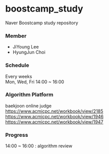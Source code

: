 # boostcamp_study
Naver Boostcamp study repository

### Member
- JiYoung Lee
- HyungJun Choi

### Schedule
Every weeks  
Mon, Wed, Fri 14:00 ~ 16:00 

### Algorithm Platform
baekjoon online judge  
<https://www.acmicpc.net/workbook/view/2185>  
<https://www.acmicpc.net/workbook/view/1946>  
<https://www.acmicpc.net/workbook/view/1947>  

### Progress
14:00 ~ 16:00 : algorithm review  
